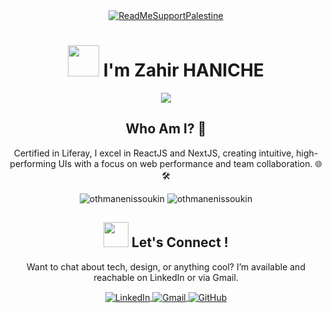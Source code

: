 <div  align="center" >

<div align="center">
  <a href="https://getmoredonationsusa.com/campaign/gaza/FUNHJGXZCKQ/?utm_source=google&utm_medium=cpc&utm_campaign=21480680770&utm_content=705971831193&cid=Cj0KCQjwtZK1BhDuARIsAAy2Vztmpmn3Z3-uNmuuLXeqcfxwRTGpKA9UX1hMxJNSFcMDH-RCK5oQYZYaAmXQEALw_wcB">
    <img src="https://raw.githubusercontent.com/Safouene1/support-palestine-banner/master/banner-support.svg" alt="ReadMeSupportPalestine">
  </a>
</div>
</div>
<!-- heading -->

<div align="center">
 
# <img src="https://media.giphy.com/media/VgCDAzcKvsR6OM0uWg/giphy.gif" width="50" /> I'm Zahir HANICHE 
</div>
<div align="center"><img src="https://readme-typing-svg.herokuapp.com/?color=00FF00&size=30&center=true&vCenter=true&width=500&height=30&lines=I'm+a...;Frontend+Developer;IT+Consultant;Liferay+Developer"/>
</div>

<!-- About Me -->
<div align="center">
  <h2> <a target="blank">  Who Am I? 🚀 </a> </h2>
</div>

<div align="center">
  <p>Certified in Liferay, I excel in ReactJS and NextJS, creating intuitive, high-performing UIs with a focus on web performance and team collaboration. 🌐🛠️</p>
 <p align="center"> <img src="https://raw.githubusercontent.com/Safouene1/support-palestine-banner/master/StandWithPalestine.svg" alt="othmanenissoukin" />  
 <img src="https://komarev.com/ghpvc/?username=ZahirHaniche-dev&label=Profile%20views&color=27cbec&style=flat" alt="othmanenissoukin" /><p>
</div>

<!-- Contact me -->

 <div align="center">
  <h2> 
    <a target="blank"> 
      <img src="https://media1.giphy.com/media/IqgySmxEgP0rs40ZMB/giphy.gif?cid=ecf05e47e7dvfufx9t47q5pf2065hf6mr8dmr8y2yrq8o3su&rid=giphy.gif&ct=s" height="40" width="40" />
      Let's Connect !  
    </a>
  </h2>
  <p>Want to chat about tech, design, or anything cool? I’m available and reachable on LinkedIn or via Gmail.</p>
 <p align="center" style="border: none;">
  <a href="https://www.linkedin.com/in/zahirhaniche/" target="blank">
    <img align="center" src="https://img.shields.io/badge/LinkedIn-0A66C2.svg?style=for-the-badge&logo=LinkedIn&logoColor=white" alt="LinkedIn" />
  </a>
  <a href="mailto:haniche.zahir@gmail.com" target="blank">
    <img align="center" src="https://img.shields.io/badge/Gmail-D14836.svg?style=for-the-badge&logo=Gmail&logoColor=white" alt="Gmail" />
  </a>
  <a href="https://github.com/ZahirHaniche-dev" target="blank">
    <img align="center" src="https://img.shields.io/badge/GitHub-181717.svg?style=for-the-badge&logo=GitHub&logoColor=white" alt="GitHub" />
  </a>
</p>

</div>


</div>
